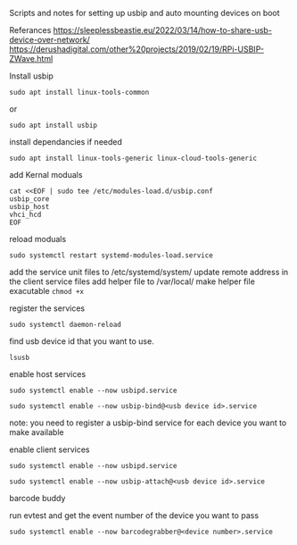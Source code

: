 Scripts and notes for setting up usbip and auto mounting devices on boot

Referances 
https://sleeplessbeastie.eu/2022/03/14/how-to-share-usb-device-over-network/
https://derushadigital.com/other%20projects/2019/02/19/RPi-USBIP-ZWave.html

Install usbip

`sudo apt install linux-tools-common`

or

`sudo apt install usbip`

install dependancies if needed

`sudo apt install linux-tools-generic linux-cloud-tools-generic`

add Kernal moduals

```
cat <<EOF | sudo tee /etc/modules-load.d/usbip.conf
usbip_core
usbip_host
vhci_hcd
EOF
```

reload moduals

`sudo systemctl restart systemd-modules-load.service`

add the service unit files to /etc/systemd/system/
update remote address in the client service files
add helper file to /var/local/
make helper file exacutable `chmod +x`

register the services

`sudo systemctl daemon-reload`

find usb device id that you want to use.

`lsusb`

enable host services

`sudo systemctl enable --now usbipd.service`

`sudo systemctl enable --now usbip-bind@<usb device id>.service`

note: you need to register a usbip-bind service for each device you want to make available

enable client services

`sudo systemctl enable --now usbipd.service`

`sudo systemctl enable --now usbip-attach@<usb device id>.service`


barcode buddy 

run evtest and get the event number of the device you want to pass 

`sudo systemctl enable --now barcodegrabber@<device number>.service`




